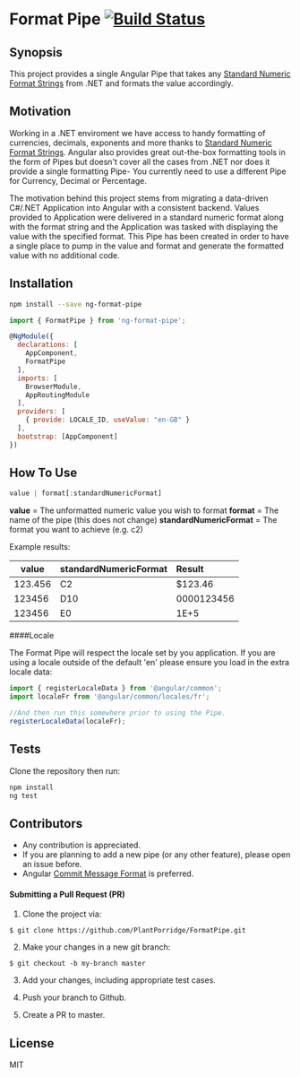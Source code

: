 # Format Pipe [![Build Status](https://travis-ci.org/PlantPorridge/FormatPipe.svg?branch=master)](https://travis-ci.org/PlantPorridge/FormatPipe)

## Synopsis

This project provides a single Angular Pipe that takes any [Standard Numeric Format Strings](https://docs.microsoft.com/en-us/dotnet/standard/base-types/standard-numeric-format-strings) from .NET and formats the value accordingly.

## Motivation

Working in a .NET enviroment we have access to handy formatting of currencies, decimals, exponents and more thanks to [Standard Numeric Format Strings](https://docs.microsoft.com/en-us/dotnet/standard/base-types/standard-numeric-format-strings). Angular also provides great out-the-box formatting tools in the form of Pipes but doesn't cover all the cases from .NET nor does it provide a single formatting Pipe- You currently need to use a different Pipe for Currency, Decimal or Percentage. 

The motivation behind this project stems from migrating a data-driven C#/.NET Application into Angular with a consistent backend. Values provided to Application were delivered in a standard numeric format along with the format string and the Application was tasked with displaying the value with the specified format. This Pipe has been created in order to have a single place to pump in the value and format and generate the formatted value with no additional code.

## Installation

```sh
npm install --save ng-format-pipe
```

```javascript
import { FormatPipe } from 'ng-format-pipe';

@NgModule({
  declarations: [
    AppComponent,
    FormatPipe
  ],
  imports: [
    BrowserModule,
    AppRoutingModule
  ],
  providers: [
    { provide: LOCALE_ID, useValue: "en-GB" }
  ],
  bootstrap: [AppComponent]
})
```

## How To Use

```javascript
value | format[:standardNumericFormat]
```

**value** = The unformatted numeric value you wish to format
**format** = The name of the pipe (this does not change)
**standardNumericFormat** = The format you want to achieve (e.g. c2)

Example results:

| value         | standardNumericFormat  | Result  |
| ------------- |:-------------| :-----     |
| 123.456       | C2            | $123.46    |
| 123456        | D10           | 0000123456 |
| 123456        | E0            | 1E+5       |

####Locale

The Format Pipe will respect the locale set by you application.
If you are using a locale outside of the default 'en' please ensure you load in the extra locale data:

```javascript
import { registerLocaleData } from '@angular/common';
import localeFr from '@angular/common/locales/fr';

//And then run this somewhere prior to using the Pipe.
registerLocaleData(localeFr); 
```

## Tests

Clone the repository then run:

```sh
npm install
ng test
```

## Contributors

- Any contribution is appreciated.
- If you are planning to add a new pipe (or any other feature), please open an issue before.
- Angular [Commit Message Format](https://github.com/angular/angular/blob/master/CONTRIBUTING.md#commit) is preferred.

#### Submitting a Pull Request (PR)
1. Clone the project via:
  ```
  $ git clone https://github.com/PlantPorridge/FormatPipe.git
  ```
  
2. Make your changes in a new git branch:
  ```
  $ git checkout -b my-branch master
  ```
  
3. Add your changes, including appropriate test cases.

4. Push your branch to Github.

5. Create a PR to master.

## License

MIT